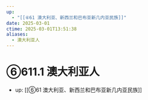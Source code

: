 ```yaml
---
up:
  - "[[⑥61 澳大利亚、新西兰和巴布亚新几内亚民族]]"
date: 2025-03-01
ctime: 2025-03-01T13:51:38
aliases:
  - 澳大利亚人
---
```


# ⑥611.1 澳大利亚人

- up: [[⑥61 澳大利亚、新西兰和巴布亚新几内亚民族]]
